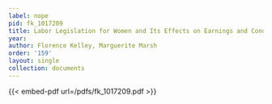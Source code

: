 ```yaml
---
label: nope
pid: fk_1017209
title: Labor Legislation for Women and Its Effects on Earnings and Conditions of Labor
year:
author: Florence Kelley, Marguerite Marsh
order: '159'
layout: single
collection: documents
---
```



{{< embed-pdf url=/pdfs/fk_1017209.pdf >}}